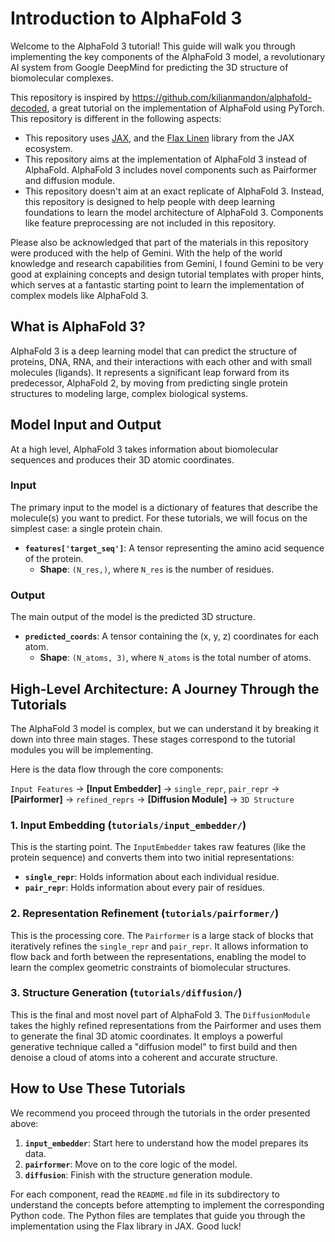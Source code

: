 # Introduction to AlphaFold 3

Welcome to the AlphaFold 3 tutorial! This guide will walk you through implementing the key components of the AlphaFold 3 model, a revolutionary AI system from Google DeepMind for predicting the 3D structure of biomolecular complexes.

This repository is inspired by https://github.com/kilianmandon/alphafold-decoded, a great tutorial on the implementation of AlphaFold using PyTorch. This repository is different in the following aspects:

- This repository uses [JAX](https://jax.readthedocs.io/), and the [Flax Linen](https://flax-linen.readthedocs.io/en/latest/) library from the JAX ecosystem.
- This repository aims at the implementation of AlphaFold 3 instead of AlphaFold. AlphaFold 3 includes novel components such as Pairformer and diffusion module.
- This repository doesn't aim at an exact replicate of AlphaFold 3. Instead, this repository is designed to help people with deep learning foundations to learn the model architecture of AlphaFold 3. Components like feature preprocessing are not included in this repository.

Please also be acknowledged that part of the materials in this repository were produced with the help of Gemini. With the help of the world knowledge and research capabilities from Gemini, I found Gemini to be very good at explaining concepts and design tutorial templates with proper hints, which serves at a fantastic starting point to learn the implementation of complex models like AlphaFold 3.

## What is AlphaFold 3?

AlphaFold 3 is a deep learning model that can predict the structure of proteins, DNA, RNA, and their interactions with each other and with small molecules (ligands). It represents a significant leap forward from its predecessor, AlphaFold 2, by moving from predicting single protein structures to modeling large, complex biological systems.

## Model Input and Output

At a high level, AlphaFold 3 takes information about biomolecular sequences and produces their 3D atomic coordinates.

### Input

The primary input to the model is a dictionary of features that describe the molecule(s) you want to predict. For these tutorials, we will focus on the simplest case: a single protein chain.

-   **`features['target_seq']`**: A tensor representing the amino acid sequence of the protein.
    -   **Shape**: `(N_res,)`, where `N_res` is the number of residues.

### Output

The main output of the model is the predicted 3D structure.

-   **`predicted_coords`**: A tensor containing the (x, y, z) coordinates for each atom.
    -   **Shape**: `(N_atoms, 3)`, where `N_atoms` is the total number of atoms.

## High-Level Architecture: A Journey Through the Tutorials

The AlphaFold 3 model is complex, but we can understand it by breaking it down into three main stages. These stages correspond to the tutorial modules you will be implementing.

Here is the data flow through the core components:

`Input Features` -> **[Input Embedder]** -> `single_repr`, `pair_repr` -> **[Pairformer]** -> `refined_reprs` -> **[Diffusion Module]** -> `3D Structure`

### 1. Input Embedding (`tutorials/input_embedder/`)

This is the starting point. The `InputEmbedder` takes raw features (like the protein sequence) and converts them into two initial representations:
-   **`single_repr`**: Holds information about each individual residue.
-   **`pair_repr`**: Holds information about every pair of residues.

### 2. Representation Refinement (`tutorials/pairformer/`)

This is the processing core. The `Pairformer` is a large stack of blocks that iteratively refines the `single_repr` and `pair_repr`. It allows information to flow back and forth between the representations, enabling the model to learn the complex geometric constraints of biomolecular structures.

### 3. Structure Generation (`tutorials/diffusion/`)

This is the final and most novel part of AlphaFold 3. The `DiffusionModule` takes the highly refined representations from the Pairformer and uses them to generate the final 3D atomic coordinates. It employs a powerful generative technique called a "diffusion model" to first build and then denoise a cloud of atoms into a coherent and accurate structure.

## How to Use These Tutorials

We recommend you proceed through the tutorials in the order presented above:

1.  **`input_embedder`**: Start here to understand how the model prepares its data.
2.  **`pairformer`**: Move on to the core logic of the model.
3.  **`diffusion`**: Finish with the structure generation module.

For each component, read the `README.md` file in its subdirectory to understand the concepts before attempting to implement the corresponding Python code. The Python files are templates that guide you through the implementation using the Flax library in JAX. Good luck!